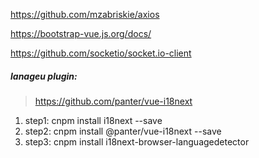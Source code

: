 https://github.com/mzabriskie/axios

https://bootstrap-vue.js.org/docs/

https://github.com/socketio/socket.io-client

##### lanageu plugin:
> https://github.com/panter/vue-i18next
1) step1: cnpm install i18next --save
2) step2: cnpm install @panter/vue-i18next --save
3) step3: cnpm install i18next-browser-languagedetector